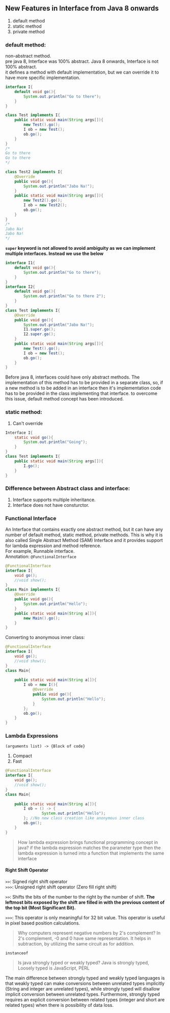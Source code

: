 ## New Features in Interface from Java 8 onwards

1. default method
2. static method
3. private method

### default method:

non-abstract method.  
pre java 8, Interface was 100% abstract. Java 8 onwards, Interface is not 100% abstract.  
it defines a method with default implementation, but we can override it to have more specific implementation.  

```java
interface I{
    default void go(){
        System.out.println("Go to there");
    }
}

class Test implements I{
    public static void main(String args[]){
        new Test().go();
        I ob = new Test();
        ob.go();
    }
}
/*
Go to there
Go to there
*/

class Test2 implements I{
    @Override
    public void go(){
        System.out.println("Jabo Na!");
    }
    public static void main(String args[]){
        new Test2().go();
        I ob = new Test2();
        ob.go();
    }
}
/*
Jabo Na!
Jabo Na!
*/
```

**`super` keyword is not allowed to avoid ambiguity as we can implement multiple interfaces. Instead we use the below**  

```java
interface I1{
    default void go(){
        System.out.println("Go to there");
    }
}
interface I2{
    default void go(){
        System.out.println("Go to there 2");
    }
}
class Test implements I{
    @Override
    public void go(){
        System.out.println("Jabo Na!");
        I1.super.go();
        I2.super.go();
    }    
    public static void main(String args[]){
        new Test().go();
        I ob = new Test();
        ob.go();
    }
}
```

Before java 8, interfaces could have only abstract methods. The implementation of this method has to be provided in a separate class, so, if a new method is to be added in an interface then it's implementation code has to be provided in the class implementing that interface. to overcome this issue, default method concept has been introduced.  

### static method:

1. Can't override

```java
Interface I{
    static void go(){
        System.out.println("Going");
    }
}
class Test implements I{
    public static void main(String args[]){
        I.go();
    }
}
```

### Difference between Abstract class and interface:

1. Interface supports multiple inheritance.
2. Interface does not have consturctor.


### Functional Interface

An Interface that contains exactly one abstract method, but it can have any number of default method, static method, private methods. This is why it is also called Single Abstract Method (SAM) Interface and it provides support for lambda expression and method reference.  
For example, Runnable interface.  
Annotation: `@FunctionalInterface`  

```java
@FunctionalInterface
interface I{
	void go();
	//void show();
}
class Main implements I{
	@Override
	public void go(){
		System.out.println("Hello");
	}
	public static void main(String a[]){
		new Main().go();
	}
}
```

Converting to anonymous inner class:


```java
@FunctionalInterface
interface I{
	void go();
	//void show();
}
class Main{
	
	public static void main(String a[]){
        I ob = new I(){
            @Override
         	public void go(){
         		System.out.println("Hello");
         	}
        };
		ob.go();
	}
}
```

### Lambda Expressions

`(arguments list) -> {Block of code}`  

1. Compact
2. Fast

```java
@FunctionalInterface
interface I{
	void go();
	//void show();
}
class Main{
	
	public static void main(String a[]){
        I ob = () -> {
         		System.out.println("Hello");
        }; //No new class creation like anonymous inner class
		ob.go();
	}
}
```
> How lambda expression brings functional programming concept in java?
> if the lambda expression matches the parameter type then the lambda expression is turned into a function that implements the same interface

#### Right Shift Operator

`>>`: Signed right shift operator  
`>>>`: Unsigned right shift operator (Zero fill right shift)  

`>>`: Shifts the bits of the number to the right by the number of shift. **The leftmost bits exposed by the shift are filled in with the previous content of the top bit (Most Significant Bit).**  

`>>>`: This operator is only meaningful for 32 bit value. This operator is useful in pixel based position calculations.  


> Why computers represent negative numbers by 2's complement?
> In 2's complement, -0 and 0 have same representation.
> It helps in subtraction, by utilizing the same circuit as for addition.

`instanceof`  

> Is java strongly typed or weakly typed?
> Java is strongly typed, Loosely typed is JavaScript, PERL

The main difference between strongly typed and weakly typed languages is that weakly typed can make conversions between unrelated types implicitly (String and integer are unrelated types), while strongly typed will disallow implicit conversion between unrelated types. Furthermore, strongly typed requires an explicit conversion between related types (integer and short are related types) when there is possibility of data loss.  

